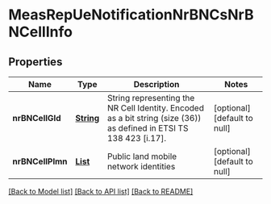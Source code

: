# MeasRepUeNotificationNrBNCsNrBNCellInfo
## Properties

Name | Type | Description | Notes
------------ | ------------- | ------------- | -------------
**nrBNCellGId** | [**String**](string.md) | String representing the NR Cell Identity. Encoded as a bit string (size (36)) as defined in ETSI TS 138 423 [i.17]. | [optional] [default to null]
**nrBNCellPlmn** | [**List**](Plmn.md) | Public land mobile network identities | [optional] [default to null]

[[Back to Model list]](../README.md#documentation-for-models) [[Back to API list]](../README.md#documentation-for-api-endpoints) [[Back to README]](../README.md)

